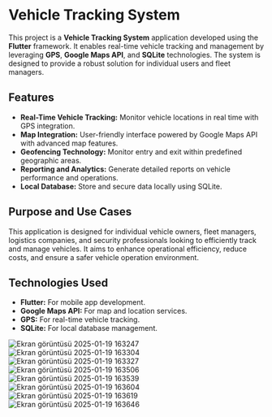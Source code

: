 # Vehicle Tracking System

This project is a **Vehicle Tracking System** application developed using the **Flutter** framework. It enables real-time vehicle tracking and management by leveraging **GPS**, **Google Maps API**, and **SQLite** technologies. The system is designed to provide a robust solution for individual users and fleet managers.

## Features
- **Real-Time Vehicle Tracking:** Monitor vehicle locations in real time with GPS integration.  
- **Map Integration:** User-friendly interface powered by Google Maps API with advanced map features.  
- **Geofencing Technology:** Monitor entry and exit within predefined geographic areas.  
- **Reporting and Analytics:** Generate detailed reports on vehicle performance and operations.  
- **Local Database:** Store and secure data locally using SQLite.  

## Purpose and Use Cases
This application is designed for individual vehicle owners, fleet managers, logistics companies, and security professionals looking to efficiently track and manage vehicles. It aims to enhance operational efficiency, reduce costs, and ensure a safer vehicle operation environment.

## Technologies Used
- **Flutter:** For mobile app development.  
- **Google Maps API:** For map and location services.  
- **GPS:** For real-time vehicle tracking.  
- **SQLite:** For local database management.  

![Ekran görüntüsü 2025-01-19 163247](https://github.com/user-attachments/assets/58a962a1-85ad-4752-990d-dc10cddaae6e) ![Ekran görüntüsü 2025-01-19 163304](https://github.com/user-attachments/assets/41a17a1f-ed1d-4359-a5a6-c17b81807a07)
![Ekran görüntüsü 2025-01-19 163327](https://github.com/user-attachments/assets/467c6a7b-53c0-4f46-a7dc-bd0d5e1787e2) ![Ekran görüntüsü 2025-01-19 163506](https://github.com/user-attachments/assets/911e5c96-77eb-4ae0-aa49-3a9b7d72a355)
![Ekran görüntüsü 2025-01-19 163539](https://github.com/user-attachments/assets/8ec37334-9592-4caf-b473-a7bed3e9a37a) ![Ekran görüntüsü 2025-01-19 163604](https://github.com/user-attachments/assets/a9d8d7dd-ebce-42f9-8fee-7a328586a5de)
![Ekran görüntüsü 2025-01-19 163619](https://github.com/user-attachments/assets/a9108cf8-cc89-408a-9aad-9b56cc47378e) ![Ekran görüntüsü 2025-01-19 163646](https://github.com/user-attachments/assets/b3a47bb8-1860-4f9f-b2f4-25973f3af689)








